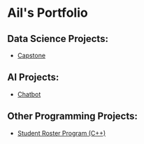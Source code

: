 # Ail's Portfolio

## Data Science Projects:
* [Capstone](https://github.com/ail-w-clark/capstone)

## AI Projects:
* [Chatbot](https://github.com/ail-w-clark/chatbot)

## Other Programming Projects:
* [Student Roster Program (C++)](https://github.com/ail-w-clark/class_roster)

<!--
**ail-w-clark/ail-w-clark** is a ✨ _special_ ✨ repository because its `README.md` (this file) appears on your GitHub profile.

Here are some ideas to get you started:

- 🔭 I’m currently working on ...
- 🌱 I’m currently learning ...
- 👯 I’m looking to collaborate on ...
- 🤔 I’m looking for help with ...
- 💬 Ask me about ...
- 📫 How to reach me: ...
- 😄 Pronouns: ...
- ⚡ Fun fact: ...
-->
